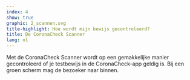 ```yaml
---
index: 4
show: true
graphic: 2_scannen.svg
title-highlight: Hoe wordt mijn bewijs gecontroleerd? 
title: De CoronaCheck Scanner
lang: nl
---
```

Met de CoronaCheck Scanner wordt op een gemakkelijke manier gecontroleerd of je testbewijs in de CoronaCheck-app geldig is. Bij een groen scherm mag de bezoeker naar binnen. 
